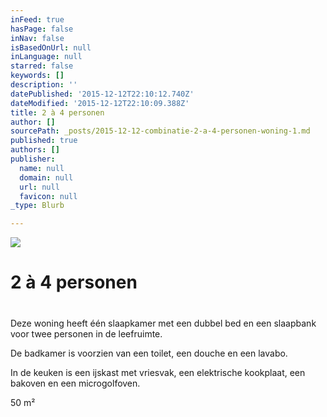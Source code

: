 ```yaml
---
inFeed: true
hasPage: false
inNav: false
isBasedOnUrl: null
inLanguage: null
starred: false
keywords: []
description: ''
datePublished: '2015-12-12T22:10:12.740Z'
dateModified: '2015-12-12T22:10:09.388Z'
title: 2 à 4 personen
author: []
sourcePath: _posts/2015-12-12-combinatie-2-a-4-personen-woning-1.md
published: true
authors: []
publisher:
  name: null
  domain: null
  url: null
  favicon: null
_type: Blurb

---
```

![](https://the-grid-user-content.s3-us-west-2.amazonaws.com/d25f32ec-2c0c-4d19-97c4-f09b3f74bff5.jpg)

# 2 à 4 personen

# 

Deze woning heeft één slaapkamer met een dubbel bed en een slaapbank voor twee personen in de leefruimte. 

De badkamer is voorzien van een toilet, een douche en een lavabo. 

In de keuken is een ijskast met vriesvak, een elektrische kookplaat, een bakoven en een microgolfoven. 

50 m²